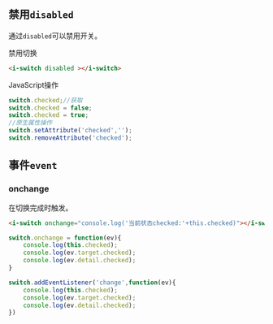 ## 禁用`disabled`

通过`disabled`可以禁用开关。

<i-switch disabled></i-switch>
<i-button type="primary" onclick="this.previousElementSibling.disabled=!this.previousElementSibling.disabled">禁用切换</i-button>

```html
<i-switch disabled ></i-switch>
```


JavaScript操作

```js
switch.checked;//获取
switch.checked = false;
switch.checked = true;
//原生属性操作
switch.setAttribute('checked','');
switch.removeAttribute('checked');
```


## 事件`event`

### onchange

在切换完成时触发。

<i-switch onchange="console.log('当前状态checked:'+this.checked)"></i-switch>

```html
<i-switch onchange="console.log('当前状态checked:'+this.checked)"></i-switch>
```

```js
switch.onchange = function(ev){
    console.log(this.checked);
    console.log(ev.target.checked);
    console.log(ev.detail.checked);
}

switch.addEventListener('change',function(ev){
    console.log(this.checked);
    console.log(ev.target.checked);
    console.log(ev.detail.checked);
})
```


